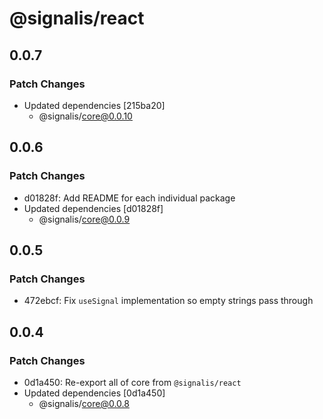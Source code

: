 # @signalis/react

## 0.0.7

### Patch Changes

- Updated dependencies [215ba20]
  - @signalis/core@0.0.10

## 0.0.6

### Patch Changes

- d01828f: Add README for each individual package
- Updated dependencies [d01828f]
  - @signalis/core@0.0.9

## 0.0.5

### Patch Changes

- 472ebcf: Fix `useSignal` implementation so empty strings pass through

## 0.0.4

### Patch Changes

- 0d1a450: Re-export all of core from `@signalis/react`
- Updated dependencies [0d1a450]
  - @signalis/core@0.0.8
